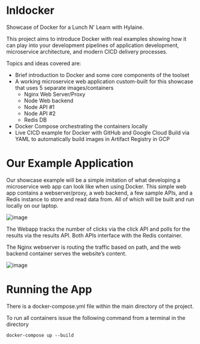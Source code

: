 # lnldocker
Showcase of Docker for a Lunch N' Learn with Hylaine.

This project aims to introduce Docker with real examples showing how it can play into your development pipelines of application development, microservice architecture, and modern CICD delivery processes. 

Topics and ideas covered are:

- Brief introduction to Docker and some core components of the toolset
- A working microservice web application custom-built for this showcase that uses 5 separate images/containers
   - Nginx Web Server/Proxy
   - Node Web backend
   -	Node API #1
   -	Node API #2
   -	Redis DB
-	Docker Compose orchestrating the containers locally
-	Live CICD example for Docker with GitHub and Google Cloud Build via YAML to automatically build images in Artifact Registry in GCP

# Our Example Application

Our showcase example will be a simple imitation of what developing a microservice web app can look like when using Docker. 
This simple web app contains a webserver/proxy, a web backend, a few sample APIs, and a Redis instance to store and read data from. All of which will be built and run locally on our laptop.

![image](https://user-images.githubusercontent.com/51674375/168856180-9dcfb349-8fa6-4d70-b1c2-a7a30f3af3ee.png)

The Webapp tracks the number of clicks via the click API and polls for the results via the results API. Both APIs interface with the Redis container.

The Nginx webserver is routing the traffic based on path, and the web backend container serves the website’s content.

![image](https://user-images.githubusercontent.com/51674375/168856335-1534cbe5-b430-42ae-893e-b0f2a2150b5e.png)

# Running the App
There is a docker-compose.yml file within the main directory of the project.

To run all containers issue the following command from a terminal in the directory
```
docker-compose up --build
```
